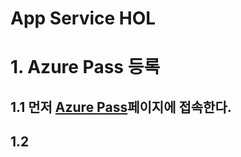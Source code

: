 App Service HOL
===================

# 1. Azure Pass 등록
## 1.1 먼저 [Azure Pass](https://www.microsoftazurepass.com/)페이지에 접속한다.
## 1.2 

